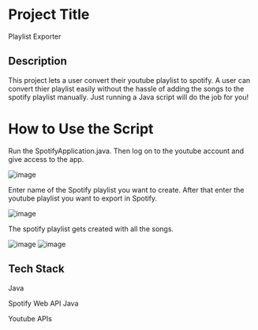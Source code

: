 # Project Title

Playlist Exporter

## Description

This project lets a user convert their youtube playlist to spotify. A user can convert thier playlist easily without the hassle of adding the songs to the spotify playlist manually. Just running a Java script will do the job for you!

# How to Use the Script

Run the SpotifyApplication.java. Then log on to the youtube account and give access to the app.

![image](https://user-images.githubusercontent.com/26858784/200017296-17b2e86d-27dc-4092-8d77-dad4f882f02f.png)

Enter name of the Spotify playlist you want to create. After that enter the youtube playlist you want to export in Spotify.

![image](https://user-images.githubusercontent.com/26858784/200022464-3d8f0278-b996-4c12-81d1-592799542b28.png)

The spotify playlist gets created with all the songs.

![image](https://user-images.githubusercontent.com/26858784/200018933-4fa5fcac-e00e-4266-8101-56563b5f72fe.png)
![image](https://user-images.githubusercontent.com/26858784/200022902-bd22bf23-cd2a-4bfb-b67c-08d0eac4ed73.png)

## Tech Stack

Java

Spotify Web API Java

Youtube APIs





